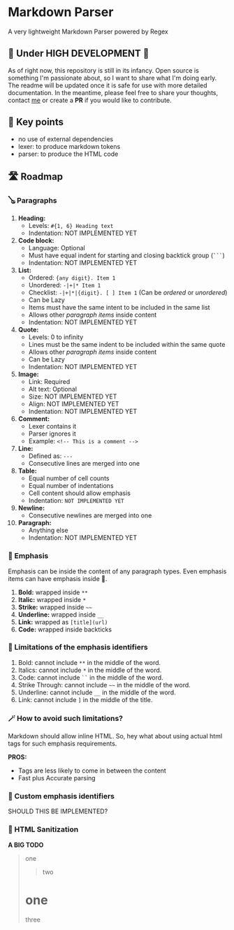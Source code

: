 # Markdown Parser
A very lightweight Markdown Parser powered by Regex

## 🚧 Under HIGH DEVELOPMENT 🚧

As of right now, this repository is still in its infancy.
Open source is something I'm passionate about, so I want to share what I'm doing early.
The readme will be updated once it is safe for use with more detailed documentation.
In the meantime, please feel free to share your thoughts, contact [me](https://kiranparajuli.com.np) or create a **PR** if you would like to contribute.


## 🔑 Key points
- no use of external dependencies
- lexer: to produce markdown tokens
- parser: to produce the HTML code

## 🛣️ Roadmap

### 🪕 Paragraphs
1. **Heading:**
    - Levels: `#{1, 6} Heading text`
    - Indentation: NOT IMPLEMENTED YET
2. **Code block:**
    - Language: Optional
    - Must have equal indent for starting and closing backtick group (<code>```</code>)
    - Indentation: NOT IMPLEMENTED YET
3. **List:**
    - Ordered: `{any digit}. Item 1`
    - Unordered: `-|+|* Item 1`
    - Checklist: `-|+|*|{digit}. [ ] Item 1` (Can be _ordered_ or _unordered_)
    - Can be Lazy
    - Items must have the same intent to be included in the same list
    - Allows other _paragraph items_ inside content
    - Indentation: NOT IMPLEMENTED YET
4. **Quote:**
    - Levels: 0 to infinity
    - Lines must be the same indent to be included within the same quote
    - Allows other _paragraph items_ inside content
    - Can be Lazy
    - Indentation: NOT IMPLEMENTED YET
5. **Image:**
    - Link: Required
    - Alt text: Optional
    - Size: NOT IMPLEMENTED YET
    - Align: NOT IMPLEMENTED YET
    - Indentation: NOT IMPLEMENTED YET
6. **Comment:**
    - Lexer contains it
    - Parser ignores it
    - Example: `<!-- This is a comment -->`
7. **Line:**
    - Defined as: `---`
    - Consecutive lines are merged into one
8. **Table:**
    - Equal number of cell counts
    - Equal number of indentations
    - Cell content should allow emphasis
    - Indentation: `NOT IMPLEMENTED YET`
10. **Newline:**
     - Consecutive newlines are merged into one
11. **Paragraph:**
    - Anything else
    - Indentation: NOT IMPLEMENTED YET

### 🎺 Emphasis
Emphasis can be inside the content of any paragraph types. Even emphasis items can have emphasis inside 🤩.

1. **Bold:** wrapped inside `**`
2. **Italic:** wrapped inside `*`
3. **Strike:** wrapped inside `~~`
4. **Underline:** wrapped inside `__`
5. **Link:** wrapped as `[title](url)`
6. **Code:** wrapped inside backticks

### 😤 Limitations of the emphasis identifiers

1. Bold: cannot include `**` in the middle of the word.
2. Italics: cannot include `*` in the middle of the word.
3. Code: cannot include <code>``</code> in the middle of the word.
4. Strike Through: cannot include `~~` in the middle of the word.
5. Underline: cannot include `__` in the middle of the word.
6. Link: cannot include `]` in the middle of the title.


### 🪄 How to avoid such limitations?
Markdown should allow inline HTML. So, hey what about using actual html tags for such emphasis requirements.

**PROS:**
- Tags are less likely to come in between the content
- Fast plus Accurate parsing

### 🤔 Custom emphasis identifiers
SHOULD THIS BE IMPLEMENTED?


### 👻 HTML Sanitization
**A BIG TODO**

> one
>> two
> # one
> three
